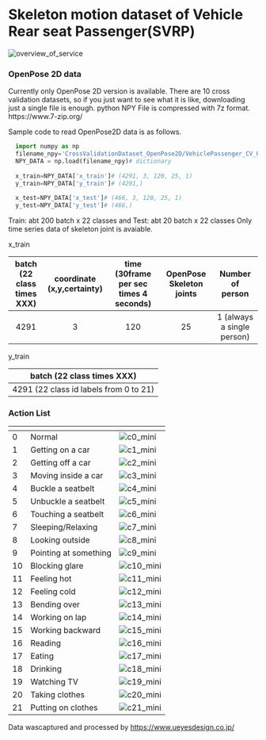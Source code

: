 #	<h1> Skeleton motion dataset of Vehicle Rear seat Passenger(SVRP)	</h1>

<!--- ![overview_of_service](https://user-images.githubusercontent.com/105473789/168214523-eb0b92ba-1a8f-4a21-88a6-90fa06015ea9.jpg) -->
<!---<img src="https://user-images.githubusercontent.com/105473789/168214523-eb0b92ba-1a8f-4a21-88a6-90fa06015ea9.jpg" alt="drawing" width="400"/>-->
![overview_of_service](https://user-images.githubusercontent.com/105473789/168229160-174ef05a-0477-4c10-814c-3489aa1eac88.jpg)

<h3>OpenPose 2D data	</h3>
Currently only OpenPose 2D version is available.
There are 10 cross validation datasets, so if you just want to see what it is like, downloading just a single file is enough.
python NPY File is compressed with 7z format.
https://www.7-zip.org/

Sample code to read OpenPose2D data is as follows.

```python
  import numpy as np
  filename_npy='CrossValidationDataset_OpenPose2D/VehiclePassenger_CV_OpenPose2D_0.npz'
  NPY_DATA = np.load(filename_npy)# dictionary
  
  x_train=NPY_DATA['x_train']# (4291, 3, 120, 25, 1)  
  y_train=NPY_DATA['y_train']# (4291,)
  
  x_test=NPY_DATA['x_test']# (466, 3, 120, 25, 1)  
  y_test=NPY_DATA['y_test']# (466,)
```
Train: abt 200 batch x 22 classes and Test: abt 20 batch x 22 classes
Only time series data of skeleton joint is avaiable. 

x_train

| batch <br/>(22 class times XXX)   |coordinate<br/>(x,y,certainty)   | time<br/>(30frame per sec times 4 seconds)   | OpenPose Skeleton joints | Number of person |
|:-------------:|:-------------:|:-------------:|:-------------:|:-------------:|
|  4291 | 3 | 120 | 25 | 1 (always a single person) |

y_train

| batch (22 class times XXX)   |
|:-------------:|
|  4291 (22 class id labels from 0 to 21) |

<h3>Action List	</h3>

| <!-- -->    | <!-- -->    |<!-- -->    |
|-------------|-------------|-------------|
|0| Normal |   ![c0_mini](https://user-images.githubusercontent.com/105473789/169273349-5cdc145b-bfbf-4ed6-9580-64648417b822.gif)| 
|1| Getting on a car | ![c1_mini](https://user-images.githubusercontent.com/105473789/169273432-4eb7635d-4dd5-4996-b4a4-0651d82199ca.gif)| 
|2|  Getting off a car | ![c2_mini](https://user-images.githubusercontent.com/105473789/169273475-1cc495b6-48eb-4479-98c4-f9fa7e55ce75.gif)| 
|3| Moving inside a car  |![c3_mini](https://user-images.githubusercontent.com/105473789/169273504-f0f02c9e-67ba-4a17-b997-44780366b051.gif)| 
|4|  Buckle a seatbelt   |![c4_mini](https://user-images.githubusercontent.com/105473789/169273547-6d98f100-c07c-418f-8714-67591bef2285.gif) |     
|5|  Unbuckle a seatbelt | ![c5_mini](https://user-images.githubusercontent.com/105473789/169273598-2c7312b8-d107-4c16-8379-5c0c2146c06a.gif)| 
|6| Touching a seatbelt | ![c6_mini](https://user-images.githubusercontent.com/105473789/169273635-3fc12f9a-9aa2-49ec-94d5-95453b6c210e.gif)| 
|7|  Sleeping/Relaxing | ![c7_mini](https://user-images.githubusercontent.com/105473789/169273664-dccd4630-334c-431b-b0a9-ededd30e3341.gif)| 
|8|  Looking outside|![c8_mini](https://user-images.githubusercontent.com/105473789/169273709-bf7e5460-c975-40b6-ae36-0b7027faf2af.gif)| 
|9|  Pointing at something| ![c9_mini](https://user-images.githubusercontent.com/105473789/169273741-8e52499d-b437-4d0a-a7c8-3c31e41e67b3.gif)| 
|10|  Blocking glare| ![c10_mini](https://user-images.githubusercontent.com/105473789/169273783-6569352b-11ac-4d4d-a068-4a2167375ce6.gif)| 
|11|  Feeling hot| ![c11_mini](https://user-images.githubusercontent.com/105473789/169273835-583c0f59-cc8f-4ab1-90ff-019e01807c7f.gif)| 
|12|  Feeling cold| ![c12_mini](https://user-images.githubusercontent.com/105473789/169273874-ea214535-bf3a-4af9-a247-2d36943b6f01.gif)| 
|13|  Bending over|![c13_mini](https://user-images.githubusercontent.com/105473789/169273912-ea88e3e2-5774-4624-a28c-7a37a419467c.gif)| 
|14|  Working on lap|  ![c14_mini](https://user-images.githubusercontent.com/105473789/169273937-b927fff0-9144-4d5e-9c9d-bf52584899df.gif)| 
|15|  Working backward| ![c15_mini](https://user-images.githubusercontent.com/105473789/169273969-aabe61a2-908e-448a-ad40-8258d6093c37.gif)| 
|16|  Reading| ![c16_mini](https://user-images.githubusercontent.com/105473789/169274010-65b442dd-32ae-4e37-8b8c-02bae1b50b39.gif)| 
|17|  Eating| ![c17_mini](https://user-images.githubusercontent.com/105473789/169274041-f16e94af-43ce-413e-a3c6-9fd2deb2ed70.gif)|
|18|  Drinking| ![c18_mini](https://user-images.githubusercontent.com/105473789/169274078-6d5523a2-5303-4428-9fe8-3167d72e3f30.gif)|
|19|  Watching TV|![c19_mini](https://user-images.githubusercontent.com/105473789/169274411-2d335f00-45f1-4bee-9af3-534129acab15.gif)|
|20|  Taking clothes|![c20_mini](https://user-images.githubusercontent.com/105473789/169274251-b8bb88da-4bea-4701-bb08-6d57045b5e11.gif) |
|21|  Putting on clothes|![c21_mini](https://user-images.githubusercontent.com/105473789/169274188-34fcf02a-dd05-418a-af03-5def9da1ae94.gif)|

Data wascaptured and processed by https://www.ueyesdesign.co.jp/

